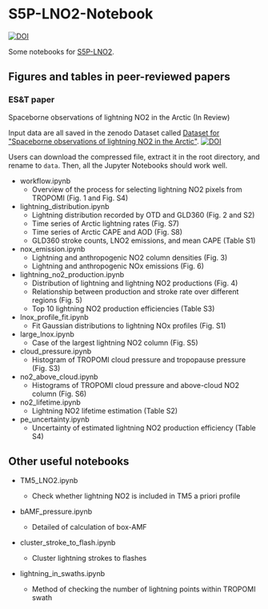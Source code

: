 # S5P-LNO2-Notebook

[![DOI](https://zenodo.org/badge/DOI/10.5281/zenodo.7549879.svg)](https://doi.org/10.5281/zenodo.7549879)

Some notebooks for [S5P-LNO2](https://github.com/zxdawn/S5P-LNO2).

## Figures and tables in peer-reviewed papers

### ES&T paper

Spaceborne observations of lightning NO2 in the Arctic (In Review)

Input data are all saved in the zenodo Dataset called [Dataset for "Spaceborne observations of lightning NO2 in the Arctic"]([10.5281/zenodo.7528871](https://doi.org/10.5281/zenodo.7528871)). [![DOI](https://zenodo.org/badge/DOI/10.5281/zenodo.7528872.svg)](https://doi.org/10.5281/zenodo.7528872)

Users can download the compressed file, extract it in the root directory, and rename to `data`. Then, all the Jupyter Notebooks should work well.

- workflow.ipynb
    - Overview of the process for selecting lightning NO2 pixels from TROPOMI (Fig. 1 and Fig. S4)
- lightning_distribution.ipynb
    - Lightning distribution recorded by OTD and GLD360 (Fig. 2 and S2)
    - Time series of Arctic lightning rates (Fig. S7)
    - Time series of Arctic CAPE and AOD (Fig. S8)
    - GLD360 stroke counts, LNO2 emissions, and mean CAPE (Table S1)
- nox_emission.ipynb
    - Lightning and anthropogenic NO2 column densities (Fig. 3)
    - Lightning and anthropogenic NOx emissions (Fig. 6)
- lightning_no2_production.ipynb
    - Distribution of lightning and lightning NO2 productions (Fig. 4)
    - Relationship between production and stroke rate over different regions (Fig. 5)
    - Top 10 lightning NO2 production efficiencies (Table S3)
- lnox_profile_fit.ipynb
    - Fit Gaussian distributions to lightning NOx profiles (Fig. S1)
- large_lnox.ipynb
    - Case of the largest lightning NO2 column (Fig. S5)
- cloud_pressure.ipynb
  - Histogram of TROPOMI cloud pressure and tropopause pressure (Fig. S3)
- no2_above_cloud.ipynb
  - Histograms of TROPOMI cloud pressure and above-cloud NO2 column (Fig. S6)
- no2_lifetime.ipynb
    - Lightning NO2 lifetime estimation (Table S2)
- pe_uncertainty.ipynb
    - Uncertainty of estimated lightning NO2 production efficiency (Table S4)
## Other useful notebooks

- TM5_LNO2.ipynb
  - Check whether lightning NO2 is included in TM5 a priori profile
- bAMF_pressure.ipynb
  - Detailed of calculation of box-AMF

- cluster_stroke_to_flash.ipynb
  - Cluster lightning strokes to flashes
- lightning_in_swaths.ipynb
  - Method of checking the number of lightning points within TROPOMI swath
